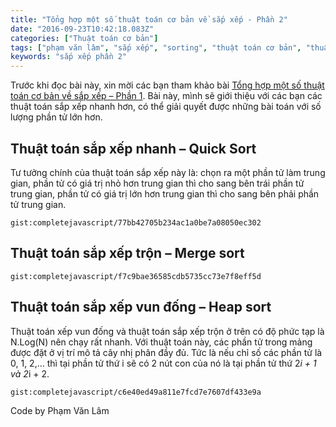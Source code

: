 ```yaml
---
title: "Tổng hợp một số thuật toán cơ bản về sắp xếp - Phần 2"
date: "2016-09-23T10:42:18.083Z"
categories: ["Thuật toán cơ bản"]
tags: ["phạm văn lâm", "sắp xếp", "sorting", "thuật toán cơ bản", "thuật toán sắp xếp cơ bản"]
keywords: "sắp xếp phần 2"
---
```


Trước khi đọc bài này, xin mời các bạn tham khảo bài [Tổng hợp một số thuật toán cơ bản về sắp xếp – Phần 1](/tong-hop-mot-so-thuat-toan-co-ban-ve-sap-xep-phan-1). Bài này, mình sẽ giới thiệu với các bạn các thuật toán sắp xếp nhanh hơn, có thể giải quyết được những bài toán với số lượng phần tử lớn hơn.

## Thuật toán sắp xếp nhanh – Quick Sort

Tư tưởng chính của thuật toán sắp xếp này là: chọn ra một phần tử làm trung gian, phần tử có giá trị nhỏ hơn trung gian thì cho sang bên trái phần tử trung gian, phần tử có giá trị lớn hơn trung gian thì cho sang bên phải phần tử trung gian.

`gist:completejavascript/77bb42705b234ac1a0be7a08050ec302`

## Thuật toán sắp xếp trộn – Merge sort

`gist:completejavascript/f7c9bae36585cdb5735cc73e7f8eff5d`

## Thuật toán sắp xếp vun đống – Heap sort

Thuật toán xếp vun đống và thuật toán sắp xếp trộn ở trên có độ phức tạp là N.Log(N) nên chạy rất nhanh. Với thuật toán này, các phần tử trong mảng được đặt ở vị trí mô tả cây nhị phân đầy đủ. Tức là nếu chỉ số các phần tử là 0, 1, 2,… thì tại phần tử thứ i sẽ có 2 nút con của nó là tại phần tử thứ 2*i + 1 và 2*i + 2.

`gist:completejavascript/c6e40ed49a811e7fcd7e7607df433e9a`

Code by Phạm Văn Lâm